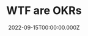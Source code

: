 ---
title: WTF are OKRs
date: 2022-09-15T00:00:00.000Z
people:
  - michael-heap
descriptions:
  short: Learn more about what OKRs are, how they're measured, and how to make sre everyone is on the same page.
  full: Setting Objectives and Key Results (OKRs) is a common and important part of leading your team - making sure everyone knows what you're working towards. But they can be tricky to get right, and even harder to help others understand. If you're a leader that's ever searched for 'What do OKRs look like?', this talk's for you! We'll start with what OKRs are, how they're measured, and how they should cascade through a business to make sure everyone is on the same page. We'll also cover how to use OKRs to work on what you actually want, not just what others want you to do.
vimeo: 750986728
---